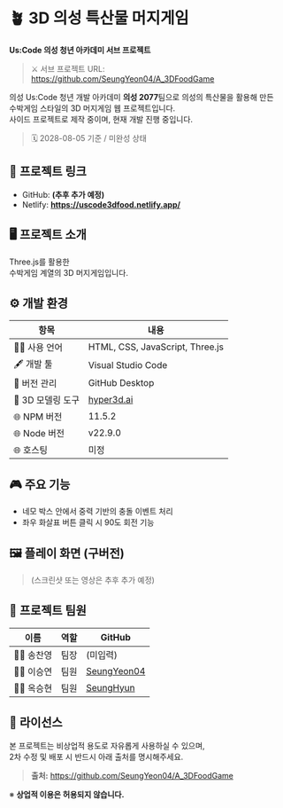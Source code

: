 # 🪴 3D 의성 특산물 머지게임

**Us:Code 의성 청년 아카데미 서브 프로젝트**  
> ⚔️ 서브 프로젝트 URL: https://github.com/SeungYeon04/A_3DFoodGame  
  
의성 Us:Code 청년 개발 아카데미 
**의성 2077**팀으로 의성의 특산물을 활용해 만든  
수박게임 스타일의 3D 머지게임 웹 프로젝트입니다.  
사이드 프로젝트로 제작 중이며, 현재 개발 진행 중입니다.  
> 🗓️ 2028-08-05 기준 / 미완성 상태
  
## 🔗 프로젝트 링크

- GitHub: **(추후 추가 예정)**  
- Netlify: **https://uscode3dfood.netlify.app/**  
  
## 🖥️ 프로젝트 소개

Three.js를 활용한  
수박게임 계열의 3D 머지게임입니다.
  
## ⚙️ 개발 환경

| 항목             | 내용                               |
|------------------|------------------------------------|
| 🧑‍💻 사용 언어     | HTML, CSS, JavaScript, Three.js     |
| 🖋 개발 툴       | Visual Studio Code                 |
| 📁 버전 관리      | GitHub Desktop                     |
| 🧩 3D 모델링 도구 | [hyper3d.ai](https://hyper3d.ai/) |
| 🌐 NPM 버전       | 11.5.2 |
| 🌐 Node 버전       | v22.9.0 | 
| 🌐 호스팅         | 미정 |
  
## 🎮 주요 기능

- 네모 박스 안에서 중력 기반의 충돌 이벤트 처리  
- 좌우 화살표 버튼 클릭 시 90도 회전 기능  
  
## 🖼️ 플레이 화면 (구버전)

> (스크린샷 또는 영상은 추후 추가 예정)
  
## 🌱 프로젝트 팀원

| 이름         | 역할    | GitHub                                         |
|--------------|---------|------------------------------------------------|
| 👨‍💻 송찬영     | 팀장    | (미입력)                                      |
| 👩‍💻 이승연     | 팀원    | [SeungYeon04](https://github.com/SeungYeon04) |
| 👨‍💻 옥승현     | 팀원    | [SeungHyun](https://github.com/SeungHyunOK) |
  
## 📜 라이선스

본 프로젝트는 비상업적 용도로 자유롭게 사용하실 수 있으며,  
2차 수정 및 배포 시 반드시 아래 출처를 명시해주세요.

> **출처:** https://github.com/SeungYeon04/A_3DFoodGame  

※ **상업적 이용은 허용되지 않습니다.**
